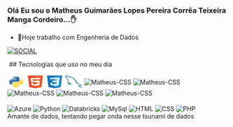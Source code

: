 ### Olá Eu sou o Matheus Guimarães Lopes Pereira Corrêa Teixeira Manga Cordeiro...✋
- 🎲Hoje trabalho com Engenheria de Dados

[![SOCIAL](https://img.shields.io/badge/Instagram-E4405F?style=for-the-badge&logo=instagram&logoColor=white)](https://www.instagram.com/garotodeti_/)

<div>
    <a ![Garotodeti's GitHub stats](https://github-readme-stats.vercel.app/api?username=garotodeti&show_icons=true&theme=radical)>
    <img 
</div>
## Tecnologias que uso no meu dia 
<div style="display: inline_block"><br>
  <img align="center" alt="Matheus-Python" height="30" width="40" src="https://raw.githubusercontent.com/devicons/devicon/master/icons/python/python-original.svg">  <img align="center" alt="Matheus-HTML" height="30" width="40" src="https://raw.githubusercontent.com/devicons/devicon/master/icons/html5/html5-original.svg">
  <img align="center" alt="Matheus-CSS" height="30" width="40" src="https://raw.githubusercontent.com/devicons/devicon/master/icons/css3/css3-original.svg">
  <img align="center" alt="Matheus-CSS" height="30" width="40" src="https://raw.githubusercontent.com/devicons/devicon/master/icons/mysql/mysql-original.svg">
  <img align="center" alt="Matheus-CSS" height="40" width="40" src="https://user-images.githubusercontent.com/25181517/183570228-6a040b9f-3ddf-47a2-a201-743121dac664.png">
  <img align="center" alt="Matheus-CSS" height="40" width="40" src="https://user-images.githubusercontent.com/25181517/183896128-ec99105a-ec1a-4d85-b08b-1aa1620b2046.png">
  <img align="center" alt="Matheus-CSS" height="40" width="40" src="https://user-images.githubusercontent.com/25181517/183911544-95ad6ba7-09bf-4040-ac44-0adafedb9616.png">
  <img align="center" alt="Matheus-CSS" height="40" width="40" src="https://user-images.githubusercontent.com/25181517/197845567-86a09ca9-d96f-42c4-9ab1-8bce95ab000d.png">
  <img align="center" alt="Matheus-CSS" height="40" width="40" src="https://user-images.githubusercontent.com/25181517/184357834-eba1eee1-6074-4b9c-8ed3-5373868096cc.png">
</div>


<div style="display: inline_block"><br/>

<img align="center" alt="Azure" src="https://img.shields.io/badge/Microsoft_Azure-0089D6?style=for-the-badge&logo=microsoft-azure&logoColor=white"/>
<img align="center" alt="Python" src="https://img.shields.io/badge/Python-3776AB?style=for-the-badge&logo=python&logoColor=whitee"/>
<img align="center" alt="Databricks" src="https://img.shields.io/badge/Databricks-FF3621?style=for-the-badge&logo=Databricks&logoColor=white"/>
<img align="center" alt="MySql" src="https://img.shields.io/badge/MySQL-00000F?style=for-the-badge&logo=mysql&logoColor=white"/>
<img align="center" alt="HTML" src="https://img.shields.io/badge/HTML-239120?style=for-the-badge&logo=html5&logoColor=white"/>
<img align="center" alt="CSS" src="https://img.shields.io/badge/CSS-239120?&style=for-the-badge&logo=css3&logoColor=white"/>
<img align="center" alt="PHP" src="https://img.shields.io/badge/PHP-777BB4?style=for-the-badge&logo=php&logoColor=white"/>


</div>
Amante de dados, tentando pegar onda nesse tsunami de dados




